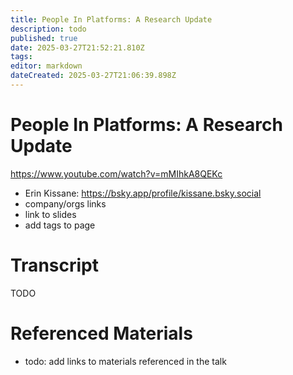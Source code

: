 ```yaml
---
title: People In Platforms: A Research Update
description: todo
published: true
date: 2025-03-27T21:52:21.810Z
tags: 
editor: markdown
dateCreated: 2025-03-27T21:06:39.898Z
---
```


# People In Platforms: A Research Update
https://www.youtube.com/watch?v=mMIhkA8QEKc
- Erin Kissane: https://bsky.app/profile/kissane.bsky.social
- company/orgs links
- link to slides
- add tags to page

# Transcript
TODO

# Referenced Materials
- todo: add links to materials referenced in the talk